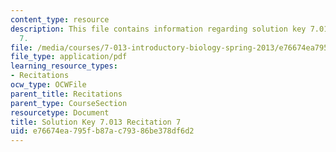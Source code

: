```yaml
---
content_type: resource
description: This file contains information regarding solution key 7.013 recitation
  7.
file: /media/courses/7-013-introductory-biology-spring-2013/e76674ea795fb87ac79386be378df6d2_MIT7_013S12_RecitatSol_7.pdf
file_type: application/pdf
learning_resource_types:
- Recitations
ocw_type: OCWFile
parent_title: Recitations
parent_type: CourseSection
resourcetype: Document
title: Solution Key 7.013 Recitation 7
uid: e76674ea-795f-b87a-c793-86be378df6d2
---
```


